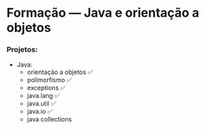 # Formação — Java e orientação a objetos

### Projetos:

- Java:
  - orientação a objetos ✅
  - polimorfismo ✅
  - exceptions ✅
  - java.lang ✅
  - java.util ✅
  - java.io ✅
  - java collections